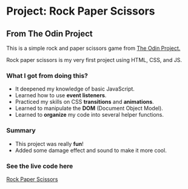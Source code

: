 # Project: Rock Paper Scissors

## From The Odin Project

This is a simple rock and paper scissors game from [The Odin Project.](https://www.theodinproject.com/lessons/foundations-rock-paper-scissors)

Rock paper scissors is my very first project using HTML, CSS, and JS.

### What I got from doing this?
* It deepened my knowledge of basic JavaScript.
* Learned how to use **event listeners**.
* Practiced my skills on CSS **transitions** and **animations**.
* Learned to manipulate the **DOM** (Document Object Model).
* Learned to **organize** my code into several helper functions.

### Summary
* This project was really **fun**!
* Added some damage effect and sound to make it more cool.

### See the live code here
[Rock Paper Scissors](https://yisaaaa.github.io/Rock-Paper-Scissors/)

